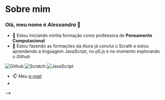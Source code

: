 # Sobre mim
### Olá, meu nome é ***Alessandra*** 👋

- 🔭 Estou iniciando minha formação como professora de **Pensamento Computacional**
- 🌱 Estou fazendo as formações da Alura já conclui o Scrath e estou aprendendo a linguagem JavaScript, no p5.js 
e no momento explorando o *Github* 

![Github](https://img.shields.io/badge/GitHub-100000?style=for-the-badge&logo=github&logoColor=white)
![Scratch](https://img.shields.io/badge/Scratch-4D97FF?style=for-the-badge&logo=Scratch&logoColor=white)
![JavaScript](https://img.shields.io/badge/JavaScript-323330?style=for-the-badge&logo=javascript&logoColor=F7DF1E)       
- 📫 Meu [e-mail](alessandra.kraiewski@escola.pr.gov.br) 
- 
-->
